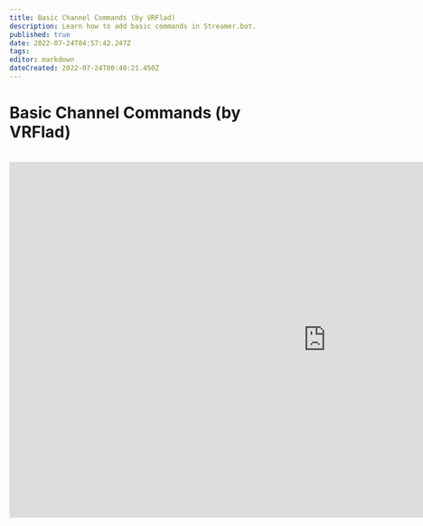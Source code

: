 ```yaml
---
title: Basic Channel Commands (by VRFlad)
description: Learn how to add basic commands in Streamer.bot.
published: true
date: 2022-07-24T04:57:42.247Z
tags: 
editor: markdown
dateCreated: 2022-07-24T00:40:21.450Z
---
```


# Basic Channel Commands (by VRFlad)
<br>
<iframe width="1120" height="630" src="https://www.youtube.com/embed/ZXB6AMzdxxo" title="YouTube video player" frameborder="0" allow="accelerometer; autoplay; clipboard-write; encrypted-media; gyroscope; picture-in-picture" allowfullscreen></iframe>